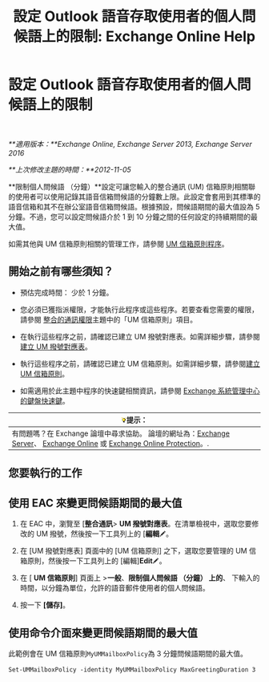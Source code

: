 ﻿---
title: '設定 Outlook 語音存取使用者的個人問候語上的限制: Exchange Online Help'
TOCTitle: 設定 Outlook 語音存取使用者的個人問候語上的限制
ms:assetid: d400f250-0f55-45f5-9918-5f1d7819fbdf
ms:mtpsurl: https://technet.microsoft.com/zh-tw/library/Bb201731(v=EXCHG.150)
ms:contentKeyID: 50554098
ms.date: 05/23/2018
mtps_version: v=EXCHG.150
ms.translationtype: MT
---

# 設定 Outlook 語音存取使用者的個人問候語上的限制

 

_**適用版本：**Exchange Online, Exchange Server 2013, Exchange Server 2016_

_**上次修改主題的時間：**2012-11-05_

**限制個人問候語 （分鐘）**設定可讓您輸入的整合通訊 (UM) 信箱原則相關聯的使用者可以使用記錄其語音信箱問候語的分鐘數上限。此設定會套用到其標準的語音信箱和其不在辦公室語音信箱問候語。根據預設，問候語期間的最大值設為 5 分鐘。不過，您可以設定問候語介於 1 到 10 分鐘之間的任何設定的持續期間的最大值。

如需其他與 UM 信箱原則相關的管理工作，請參閱 [UM 信箱原則程序](um-mailbox-policy-procedures-exchange-2013-help.md)。

## 開始之前有哪些須知？

  - 預估完成時間： 少於 1 分鐘。

  - 您必須已獲指派權限，才能執行此程序或這些程序。若要查看您需要的權限，請參閱 [整合的通訊權限](unified-messaging-permissions-exchange-2013-help.md)主題中的「UM 信箱原則」項目。

  - 在執行這些程序之前，請確認已建立 UM 撥號對應表。如需詳細步驟，請參閱[建立 UM 撥號對應表](create-a-um-dial-plan-exchange-2013-help.md)。

  - 執行這些程序之前，請確認已建立 UM 信箱原則。如需詳細步驟，請參閱[建立 UM 信箱原則](create-a-um-mailbox-policy-exchange-2013-help.md)。

  - 如需適用於此主題中程序的快速鍵相關資訊，請參閱 [Exchange 系統管理中心的鍵盤快速鍵](keyboard-shortcuts-in-the-exchange-admin-center-exchange-online-protection-help.md)。

<table>
<thead>
<tr class="header">
<th><img src="images/Bb124558.tip(EXCHG.150).gif" title="提示" alt="提示" />提示：</th>
</tr>
</thead>
<tbody>
<tr class="odd">
<td>有問題嗎？在 Exchange 論壇中尋求協助。 論壇的網址為：<a href="https://go.microsoft.com/fwlink/p/?linkid=60612">Exchange Server</a>、 <a href="https://go.microsoft.com/fwlink/p/?linkid=267542">Exchange Online</a> 或 <a href="https://go.microsoft.com/fwlink/p/?linkid=285351">Exchange Online Protection</a>。.</td>
</tr>
</tbody>
</table>


## 您要執行的工作

## 使用 EAC 來變更問候語期間的最大值

1.  在 EAC 中，瀏覽至 \[**整合通訊**\> **UM 撥號對應表**。在清單檢視中，選取您要修改的 UM 撥號，然後按一下工具列上的 \[**編輯**![編輯圖示](images/JJ218640.6f53ccb2-1f13-4c02-bea0-30690e6ea71d(EXCHG.150).gif "編輯圖示")。

2.  在 \[UM 撥號對應表\] 頁面中的 \[UM 信箱原則\] 之下，選取您要管理的 UM 信箱原則，然後按一下工具列上的 \[編輯\]**Edit**![編輯圖示](images/JJ218640.6f53ccb2-1f13-4c02-bea0-30690e6ea71d(EXCHG.150).gif "編輯圖示")。

3.  在 \[ **UM 信箱原則**\] 頁面上 \>**一般**、**限制個人問候語 （分鐘） 上的**、 下輸入的時間，以分鐘為單位，允許的語音郵件使用者的個人問候語。

4.  按一下 **\[儲存\]**。

## 使用命令介面來變更問候語期間的最大值

此範例會在 UM 信箱原則`MyUMMailboxPolicy`為 3 分鐘問候語期間的最大值。

    Set-UMMailboxPolicy -identity MyUMMailboxPolicy MaxGreetingDuration 3

